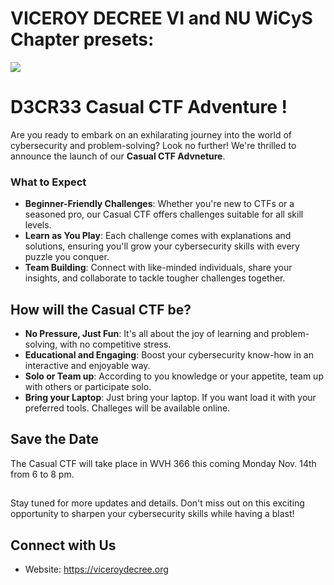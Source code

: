 # VICEROY DECREE VI and NU WiCyS Chapter presets: 
![](https://nu-decree.github.com/decree/images/CasualCTF.png)
# D3CR33 Casual CTF Adventure !

Are you ready to embark on an exhilarating journey into the world of cybersecurity and problem-solving? Look no further! We're thrilled to announce the launch of our **Casual CTF Advneture**.


### What to Expect
- **Beginner-Friendly Challenges**: Whether you're new to CTFs or a seasoned pro, our Casual CTF offers challenges suitable for all skill levels.
- **Learn as You Play**: Each challenge comes with explanations and solutions, ensuring you'll grow your cybersecurity skills with every puzzle you conquer.
- **Team Building**: Connect with like-minded individuals, share your insights, and collaborate to tackle tougher challenges together.

## How will the Casual CTF be?
- **No Pressure, Just Fun**: It's all about the joy of learning and problem-solving, with no competitive stress.
- **Educational and Engaging**: Boost your cybersecurity know-how in an interactive and enjoyable way.
- **Solo or Team up**: According to you knowledge or your appetite, team up with others or participate solo.
- **Bring your Laptop**: Just bring your laptop. If you want load it with your preferred tools. Challeges will be available online. 


## Save the Date
The Casual CTF  will take place in WVH 366 this coming Monday Nov. 14th from 6 to 8 pm. 

##
Stay tuned for more updates and details. Don't miss out on this exciting opportunity to sharpen your cybersecurity skills while having a blast!

## Connect with Us
- Website: https://viceroydecree.org


